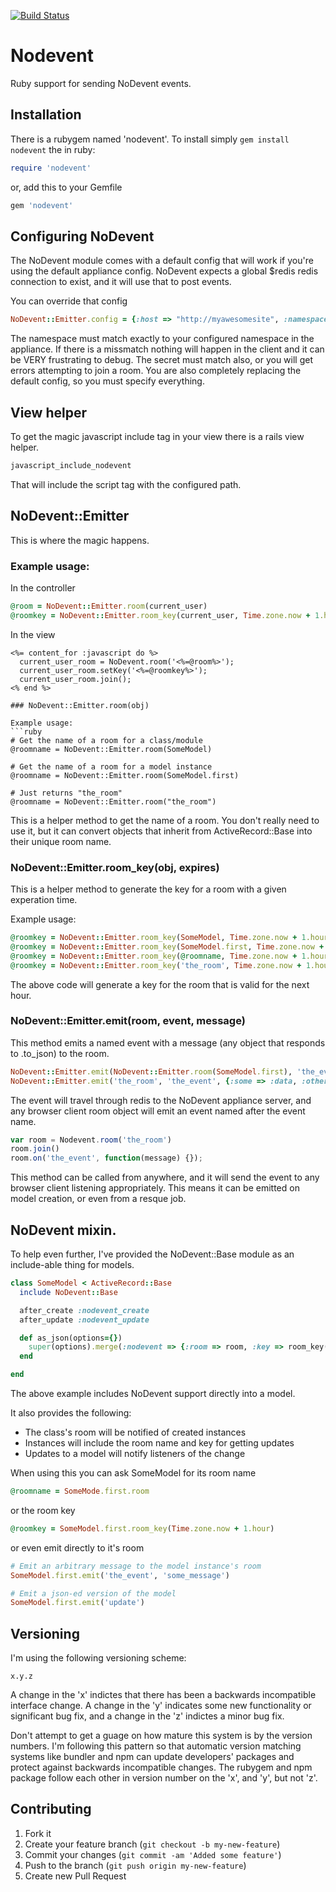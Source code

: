 [![Build Status](https://secure.travis-ci.org/cconstantine/NoDevent-gem.png?branch=master)](http://travis-ci.org/cconstantine/NoDevent-gem)

# Nodevent

Ruby support for sending NoDevent events.

## Installation

There is a rubygem named 'nodevent'.  To install simply `gem install nodevent` the in ruby:
```ruby
require 'nodevent'
```

or, add this to your Gemfile
```ruby
gem 'nodevent'
```

## Configuring NoDevent

The NoDevent module comes with a default config that will work if you're using the default appliance config.  NoDevent expects a global $redis redis connection to exist, and it will use that to post events.

You can override that config
```ruby
NoDevent::Emitter.config = {:host => "http://myawesomesite", :namespace => "/other_namespace", :secret => 'lajf0q983j4laidsnvqo84jfoqijflkjafds' }
```
The namespace must match exactly to your configured namespace in the appliance.  If there is a missmatch nothing will happen in the client and it can be VERY frustrating to debug.  The secret must match also, or you will get errors attempting to join a room.  You are also completely replacing the default config, so you must specify everything.


## View helper
To get the magic javascript include tag in your view there is a rails view helper.  
```ruby
javascript_include_nodevent
```
That will include the script tag with the configured path. 

## NoDevent::Emitter

This is where the magic happens.  

### Example usage:
In the controller
```ruby
@room = NoDevent::Emitter.room(current_user)
@roomkey = NoDevent::Emitter.room_key(current_user, Time.zone.now + 1.hour)
```

In the view
```erb
<%= content_for :javascript do %>
  current_user_room = NoDevent.room('<%=@room%>');
  current_user_room.setKey('<%=@roomkey%>');
  current_user_room.join();
<% end %>

### NoDevent::Emitter.room(obj)

Example usage:
```ruby
# Get the name of a room for a class/module
@roomname = NoDevent::Emitter.room(SomeModel)

# Get the name of a room for a model instance
@roomname = NoDevent::Emitter.room(SomeModel.first)

# Just returns "the_room"
@roomname = NoDevent::Emitter.room("the_room")
```
This is a helper method to get the name of a room.  You don't really need to use it, but it can convert objects that inherit from ActiveRecord::Base into their unique room name.

### NoDevent::Emitter.room_key(obj, expires)

This is a helper method to generate the key for a room with a given experation time.  

Example usage:
```ruby
@roomkey = NoDevent::Emitter.room_key(SomeModel, Time.zone.now + 1.hour)
@roomkey = NoDevent::Emitter.room_key(SomeModel.first, Time.zone.now + 1.hour)
@roomkey = NoDevent::Emitter.room_key(@roomname, Time.zone.now + 1.hour)
@roomkey = NoDevent::Emitter.room_key('the_room', Time.zone.now + 1.hour)
```
The above code will generate a key for the room that is valid for the next hour.

### NoDevent::Emitter.emit(room, event, message)

This method emits a named event with a message (any object that responds to .to_json) to the room.

```ruby
NoDevent::Emitter.emit(NoDevent::Emitter.room(SomeModel.first), 'the_event', 'some_message')
NoDevent::Emitter.emit('the_room', 'the_event', {:some => :data, :other => :thing})
```

The event will travel through redis to the NoDevent appliance server, and any browser client room object will emit an event named after the event name.
```javascript
var room = Nodevent.room('the_room')
room.join()
room.on('the_event', function(message) {});
```

This method can be called from anywhere, and it will send the event to any browser client listening appropriately.  This means it can be emitted on model creation, or even from a resque job.

## NoDevent mixin.
To help even further, I've provided the NoDevent::Base module as an include-able thing for models.

```ruby
class SomeModel < ActiveRecord::Base
  include NoDevent::Base

  after_create :nodevent_create
  after_update :nodevent_update

  def as_json(options={})
    super(options).merge(:nodevent => {:room => room, :key => room_key(Time.zone.now + 1.hour)})
  end

end
```

The above example includes NoDevent support directly into a model.

It also provides the following:
* The class's room will be notified of created instances
* Instances will include the room name and key for getting updates
* Updates to a model will notify listeners of the change


When using this you can ask SomeModel for its room name
```ruby
@roomname = SomeMode.first.room
```

or the room key
```ruby
@roomkey = SomeModel.first.room_key(Time.zone.now + 1.hour)
```

or even emit directly to it's room
```ruby
# Emit an arbitrary message to the model instance's room
SomeModel.first.emit('the_event', 'some_message')

# Emit a json-ed version of the model
SomeModel.first.emit('update')
```

## Versioning

I'm using the following versioning scheme:
```
x.y.z
```

A change in the 'x' indictes that there has been a backwards incompatible interface change.  A change in the 'y' indicates some new functionality or significant bug fix, and a change in the 'z' indictes a minor bug fix.  

Don't attempt to get a guage on how mature this system is by the version numbers.  I'm following this pattern so that automatic version matching systems like bundler and npm can update developers' packages and protect against backwards incompatible changes. The rubygem and npm package follow each other in version number on the 'x', and 'y', but not 'z'.

## Contributing

1. Fork it
2. Create your feature branch (`git checkout -b my-new-feature`)
3. Commit your changes (`git commit -am 'Added some feature'`)
4. Push to the branch (`git push origin my-new-feature`)
5. Create new Pull Request
